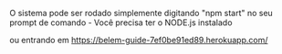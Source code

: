 O sistema pode ser rodado simplemente digitando "npm start" no seu prompt de comando    -  Você precisa ter o NODE.js instalado

ou entrando em  https://belem-guide-7ef0be91ed89.herokuapp.com/